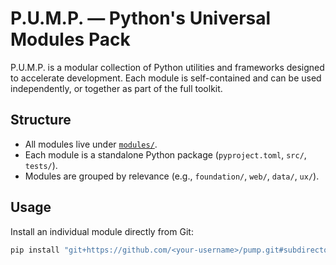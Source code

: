 # P.U.M.P. — Python's Universal Modules Pack

P.U.M.P. is a modular collection of Python utilities and frameworks designed to
accelerate development. Each module is self-contained and can be used independently,
or together as part of the full toolkit.

## Structure

- All modules live under [`modules/`](modules/).
- Each module is a standalone Python package (`pyproject.toml`, `src/`, `tests/`).
- Modules are grouped by relevance (e.g., `foundation/`, `web/`, `data/`, `ux/`).

## Usage

Install an individual module directly from Git:

```bash
pip install "git+https://github.com/<your-username>/pump.git#subdirectory=modules/ux/termuikit"
```
